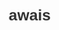 # awais
<!DOCTYPE html>
<html lang="en">
<head>
    <meta charset="UTF-8">
    <meta name="viewport" content="width=device-width, initial-scale=1.0">
    <title>Music Player</title>
    <style>
        body {
            font-family: Arial, sans-serif;
            background: url('IMG-20211102-WA0000.jpg') no-repeat center center fixed ;
            background-size:contain;
            height: 100vh;
            margin: 0;
            display: flex;
            justify-content: center;
            align-items: center;
            background-image: ;
        }

        .container {
            text-align: center;
            background-color: rgba(255, 255, 255, 0.7);
            padding: 20px;
            border-radius: 8px;
            box-shadow: 0 0 10px rgba(0, 0, 0, 0.5);
            width: 80%;
            max-width: 600px;
        }

        h1 {
            margin-bottom: 20px;
            color: #333;
        }

        .music-list {
            text-align: left;
            max-height: 200px;
            overflow-y: auto;
            padding: 10px;
            background-color: rgba(255, 255, 255, 0.9);
            border-radius: 8px;
            margin-top: 20px;
            box-shadow: 0 4px 6px rgba(0, 0, 0, 0.1);
        }

        .music-item {
            display: flex;
            justify-content: space-between;
            align-items: center;
            padding: 8px 0;
            border-bottom: 1px solid #ccc;
        }

        .music-item:last-child {
            border-bottom: none;
        }

        .music-info {
            flex: 1;
            text-align: left;
            margin-left: 10px;
            color: #333;
        }

        .music-controls {
            display: flex;
            align-items: center;
        }

        .music-controls button {
            padding: 8px 16px;
            margin: 0 5px;
            background-color: #007bff;
            color: #fff;
            border: none;
            border-radius: 4px;
            cursor: pointer;
        }

        .music-controls button:hover {
            background-color: #0056b3;
        }

        .volume-slider {
            width: 100px;
            margin-left: 10px;
        }

        .download-button {
            margin-top: 10px;
        }

        .download-button button {
            padding: 10px 20px;
            background-color: #28a745;
            color: #fff;
            border: none;
            border-radius: 4px;
            cursor: pointer;
        }

        .download-button button:hover {
            background-color: #218838;
        }
    </style>
</head>
<body>
    <div class="container">
        <h1>Music Player</h1>
        <input type="file" id="musicFile" accept=".mp3,.ogg" multiple />
        <div class="music-list" id="musicList"></div>
        <div class="music-controls">
            <button onclick="playAll()">Play All</button>
            <button onclick="pauseAll()">Pause All</button>
            <button onclick="stopAll()">Stop All</button>
        </div>
        <div class="download-button">
            <button onclick="downloadSelected()">Download Selected</button>
        </div>
    </div>

    <script>
        let musicPlayers = [];
        let musicFileInput = document.getElementById('musicFile');
        let musicList = document.getElementById('musicList');

        musicFileInput.addEventListener('change', function(event) {
            let files = event.target.files;

            for (let i = 0; i < files.length; i++) {
                let file = files[i];
                let url = URL.createObjectURL(file);

                let audio = new Audio();
                audio.src = url;
                audio.preload = 'auto';
                musicPlayers.push(audio);

                let musicItem = document.createElement('div');
                musicItem.classList.add('music-item');

                let musicInfo = document.createElement('div');
                musicInfo.classList.add('music-info');
                musicInfo.textContent = file.name;

                let musicControls = document.createElement('div');
                musicControls.classList.add('music-controls');

                let playButton = document.createElement('button');
                playButton.textContent = 'Play';
                playButton.onclick = function() {
                    togglePlay(audio);
                };

                let pauseButton = document.createElement('button');
                pauseButton.textContent = 'Pause';
                pauseButton.onclick = function() {
                    audio.pause();
                };

                let stopButton = document.createElement('button');
                stopButton.textContent = 'Stop';
                stopButton.onclick = function() {
                    audio.pause();
                    audio.currentTime = 0;
                };

                let volumeSlider = document.createElement('input');
                volumeSlider.type = 'range';
                volumeSlider.min = 0;
                volumeSlider.max = 1;
                volumeSlider.step = 0.1;
                volumeSlider.value = audio.volume;
                volumeSlider.classList.add('volume-slider');
                volumeSlider.oninput = function() {
                    audio.volume = volumeSlider.value;
                };

                musicControls.appendChild(playButton);
                musicControls.appendChild(pauseButton);
                musicControls.appendChild(stopButton);
                musicControls.appendChild(volumeSlider);

                musicItem.appendChild(musicInfo);
                musicItem.appendChild(musicControls);

                musicList.appendChild(musicItem);
            }
        });

        function togglePlay(audio) {
            if (audio.paused) {
                audio.play();
            } else {
                audio.pause();
            }
        }

        function playAll() {
            musicPlayers.forEach(function(player) {
                if (player.paused) {
                    player.play();
                }
            });
        }

        function pauseAll() {
            musicPlayers.forEach(function(player) {
                if (!player.paused) {
                    player.pause();
                }
            });
        }

        function stopAll() {
            musicPlayers.forEach(function(player) {
                player.pause();
                player.currentTime = 0;
            });
        }

        function downloadSelected() {
            let selectedAudio = musicPlayers.filter(player => !player.paused);
            if (selectedAudio.length > 0) {
                let blob = new Blob([selectedAudio[0].src], { type: 'audio/mpeg' });
                let url = URL.createObjectURL(blob);
                let a = document.createElement('a');
                a.href = url;
                a.download = selectedAudio[0].src.split('/').pop();
                a.click();
            }
        }
    </script>
</body>
</html>
